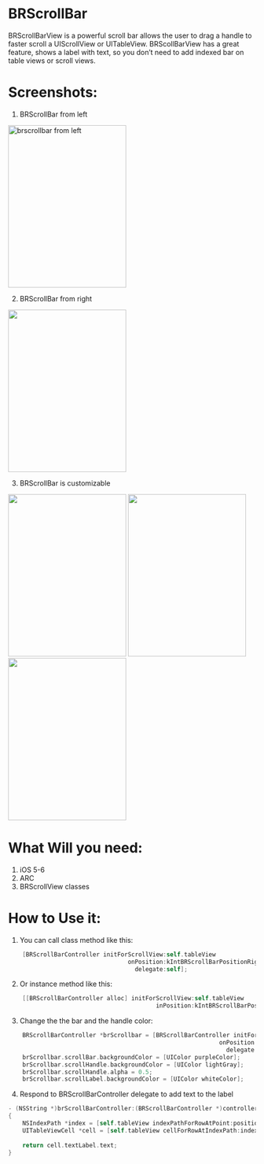 BRScrollBar
===========

BRScrollBarView is a powerful scroll bar allows the user to drag a handle to faster scroll a UIScrollView or UITableView.
BRScollBarView has a great feature, shows a label with text, so you don’t need to add indexed bar on table views or scroll views.  

Screenshots:
===================
1. BRScrollBar from left<br>
<img src="https://dl.dropboxusercontent.com/u/59060791/BRScollBar%20Images/iOS%20Simulator%20Screen%20shot%20May%2024%2C%202013%2012.50.02%20PM.png" alt="brscrollbar from left" height="330" width="240" >

2. BRScrollBar from right<br>
<img src="https://dl.dropboxusercontent.com/u/59060791/BRScollBar%20Images/iOS%20Simulator%20Screen%20shot%20May%2024%2C%202013%2012.46.21%20PM.png"  height="330" width="240">

3. BRScrollBar is customizable<br>
<img src="https://dl.dropboxusercontent.com/u/59060791/BRScollBar%20Images/iOS%20Simulator%20Screen%20shot%20May%2024%2C%202013%2012.53.56%20PM.png" height="330" width="240">
<img src="https://dl.dropboxusercontent.com/u/59060791/BRScollBar%20Images/iOS%20Simulator%20Screen%20shot%20May%2024%2C%202013%2012.52.45%20PM.png" height="330" width="240">
<img src="https://dl.dropboxusercontent.com/u/59060791/BRScollBar%20Images/iOS%20Simulator%20Screen%20shot%20May%2024%2C%202013%2012.52.03%20PM.png" height="330" width="240">

What Will you need:
===================
1. iOS 5-6
2. ARC
3. BRScrollView classes

How to Use it:
==================
1. You can call class method like this:

```Objective-C
    [BRScrollBarController initForScrollView:self.tableView
                                  onPosition:kIntBRScrollBarPositionRight
                                    delegate:self];
``` 

2. Or instance method like this:

```Objective-C
    [[BRScrollBarController alloc] initForScrollView:self.tableView
                                          inPosition:kIntBRScrollBarPositionLeft];
```
3. Change the the bar and the handle color:

```Objective-C
    BRScrollBarController *brScrollbar = [BRScrollBarController initForScrollView:self.tableView
                                                            onPosition:kIntBRScrollBarPositionRight
                                                              delegate:self];
    brScrollbar.scrollBar.backgroundColor = [UIColor purpleColor]; 
    brScrollbar.scrollHandle.backgroundColor = [UIColor lightGray];
    brScrollbar.scrollHandle.alpha = 0.5;
    brScrollbar.scrollLabel.backgroundColor = [UIColor whiteColor];
```
4. Respond to BRScrollBarController delegate to add text to the label

```Objective-C
- (NSString *)brScrollBarController:(BRScrollBarController *)controller textForCurrentPosition:(CGPoint)position
{
    NSIndexPath *index = [self.tableView indexPathForRowAtPoint:position];
    UITableViewCell *cell = [self.tableView cellForRowAtIndexPath:index];
    
    return cell.textLabel.text;
}
```
